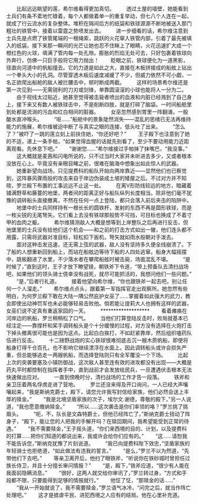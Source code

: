 　　比起远远眺望的莲，希尔维看得更加真切。
　　透过土屋的墙壁，她能看到士兵们有条不紊地忙碌着，每个人都做着单一的重复举动，但七八个人连在一起，就成了行云流水的复杂整体。堆积在隔间后方的纸袋和铁球源源不断地被送入那门粗壮的铁管中，接着以雷霆之势喷发出去。
　　进一步细看的话，希尔维注意到士兵先是点燃了铁管尾端的一根绳索，跳跃的火花窜入铁管内部，引着了最先被填入的纸袋。接下来那一瞬间的光芒让她也忍不住眯上了眼睛，火花迅速扩大成一个橙红色的火球，填满了管内每一处孔隙。膨胀的烈焰无处可去，只好包裹着铁球向外奔行，仿佛一只巨手般将它用力抛出！
　　眨眼之前，铁球便化为一道黑影，径直向河道中的帆船撞去。它的力道是如此之大，直接在木板拼接成的船舷上钻出一个拳头大小的孔洞。尽管穿透木板后速度减缓了不少，但威力依然不可小觑，一名正欲爬出船舱的敌人被拦腰击中，顿时断成两截。
　　这样的场景希尔维还是第一次见到——无需锐利的刀刃或剑锋，单靠圆滚滚的小球也能将人一分为二。
　　由于视线太过贴近，她甚至觉得被击毙者喷出的血液和内脏已经溅到了自己身上，接下来又有数人被铁球击中，不是削断四肢，就是打碎了脑袋。一时间船舱里到处都是流淌的污血和红白相间的脏器。
　　女巫忽然感到胃里一阵翻涌，一股酸水直冲喉头。
　　“呕……”船舱中的景象陡然消失——混乱的思绪已无法再维持能力的施展，希尔维被迫中断了与真实之眼的连接，低头吐了出来。
　　“怎么了？”被吓了一跳的莲立刻上前扶住她，“你还好吧？”
　　王子殿下也注意到了她的不适，递上一条手帕，“如果觉得血腥的话就先别看了，至少不要动用能力近距离观看。先休息下吧。”
　　“谢谢您……”希尔维接过手帕抹了抹嘴巴，“我没事。”
　　这大概就是麦茜和闪电所说的，只不过当时大家并未听进去多少，又或者根本没放在心上。毕竟没有亲眼目睹之前，很难在脑海中想象出如此惊人的武器。
　　她重新望向战场，只见提费科的船队开始向两岸靠近——显然他们也已察觉到，这阵暴风骤雨般的攻击来自于岸边伪装成土坡的矮屋之后。不过对方并不知晓，罗兰殿下布置的工事远远不止这一处。
　　在离V形防线较远的地方，暗藏着铺满野草和藤蔓的地堡，两者间的距离正好与船队纵列长度相当。除非他们毫不犹豫的调转船头直接撤离，不然在任何一点上登陆，都只会落入前后夹击的陷阱中。
　　地堡中的士兵同样持有一根长长的圆铁杆，发射的东西不再是圆形铁球，而是一枚尖锐的无尾弩矢。它们看上去没有铁球那般势不可挡，可目标也换成了不着寸甲的血肉之躯。
　　希尔维猜测敌人大概是想等到上岸整队之后再进行反击，但地堡里的士兵没有给他们这个机会——和之前的打击方式如出一辙，他们连头都不用露，只需将武器对准目标，轻松扣下扳机，弩矢就如雨水般朝对手泼去。
　　面对这种击发迅速，还无需上弦的武器，敌人没有坚持多久便全线崩溃了。下了船的人想重新回到船上，而站在船舷边等待下船的人四处逃窜。船身大幅摇摆中，跳板翻进了水里，不少落水者在攀爬船舷时被击毙，场面混乱不堪。
　　“是时候了，”直到这时，王子才放下瞭望镜，朝铁斧下令道，“带上预备队去清扫战场吧，如果他们的领头骑士侥幸没有战死，就尽可能抓活的，我想问他们一些问题。”
　　“是，”后者行礼道。
　　接着他望向希尔维，“你也跟铁斧一起去吧，别让任何一个人溜走。”
　　希尔维点点头，跟着第一军指挥官走出观察所。她忽然有些明白，为何罗兰殿下敢在大陆一隅公然庇护女巫了……掌握着如此强大的武力，教会即使出动神罚军也未必能够轻易击败他。倘若能让提莉大人也拥有这样的武器，女巫们说不定真有重返家园的一天。
　　*******************
　　看着瘫痪在河岸边的帆船，罗兰稍稍松了口气。
　　当他们打算登陆反击时，败局就基本已经注定——靠撑杆和桨手调转船头是个十分缓慢的过程，对方没有选择在火炮打击下掉头撤离很可能也是因为这点。比起白白挨打，不如赶紧靠岸，然后组织嗑药队伍进行反击。
　　十二磅野战炮的实心铁球很难彻底击沉一艘木质帆船，即使将船身打得千仓百孔，也不影响它继续漂浮在水面上。因此调转船头或许会损失严重，但总能够逃走一两艘帆船，而选择登陆则只有全军覆没一个下场。
　　比起上次的突袭要塞及小镇防御战，这次敌人甚至连有效的进攻都没有出现——大概是药丸平时都控制在指挥者手中，直到战前才会发放给民兵，一旦遭遇伏击根本无法快速做出应对。
　　一直到傍晚时分，清扫战场的工作才告一段落。
　　铁斧和亲卫压着两名俘虏走进了营地。
　　罗兰还没来得及开口询问，一人已经大声嚷嚷起来，“我是斯纳克爵士，殿下，请您允许我写封信给家族，他们必然会送上丰厚的赎金。”
　　“我是北境坚盾家族的次子，埃尔文.谢德，尊敬的殿下，”另一人说道，“我也愿意缴纳赎金。”
　　“所以……这次袭击是你们率领的咯？”罗兰挑了挑眉头。
　　“呃，不，队长是文森特爵士，但他已经阵亡了。”斯纳克爵士扭动了阵身子，“殿下，能让您的人把我的手解开吗？在赎回期间，我希望能受到正常的待遇。”
　　“我不需要赎金，”王子摇头道，“你们来西境的目的、计划，以及提费科的打算……把你们知道的都说出来，我或许会给你们应有的。”
　　“这……请恕我不能告诉您，”斯纳克犹豫了片刻说道。
　　“我已向提费科陛下效忠，”坚盾家族的年轻骑士也拒绝道，“如此做法有违我的誓言。”
　　“是么，”罗兰不以为然道，“先带他们下去吧。”
　　等亲卫离开后，他扫了眼铁斧，“听说你在铁砂城时曾担任过族长侍卫，并且十分擅长审问情报？”
　　“是，殿下，”铁斧应道，“很少有人能在我面前隐瞒消息。”
　　“很好，这两人就交给你审讯了，”罗兰转过身，“方式和手段都不限，只要能得到足够的情报就行。”
　　他怔了怔，“那赎金的话……”
　　“我从一开始就说了，我不需要赎金，”罗兰语气冰冷，“问完之后，就当作阵亡处理吧。”
　　这才是掳虐平民、进犯西境之人应有的结局。他在心里补充道。